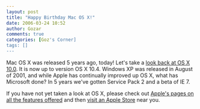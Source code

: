 ```yaml
---
layout: post
title: "Happy Birthday Mac OS X!"
date: 2006-03-24 10:52
author: Gozar
comments: true
categories: [Goz's Corner]
tags: []
---
```

Mac OS X was released 5 years ago, today! Let's take a <a href="http://arstechnica.com/reviews/01q2/macos-x-final/macos-x-1.html">look back at OS X 10.0</a>. It is now up to version OS X 10.4. Windows XP was released in August of 2001, and while Apple has continually improved up OS X, what has Microsoft done? In 5 years we've gotten Service Pack 2 and a beta of IE 7.

If you have not yet taken a look at OS X, please check out <a href="http://www.apple.com/macosx/">Apple's pages on all the features offered</a> and then <a href="http://www.apple.com/retail/">visit an Apple Store</a> near you.
